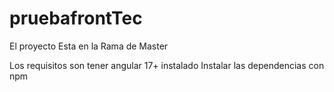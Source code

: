 # pruebafrontTec

El proyecto Esta en la Rama de Master

Los requisitos son tener angular 17+ instalado
Instalar las dependencias con npm
